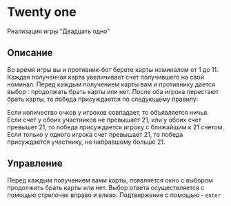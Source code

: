# Twenty one
Реализация игры "Двадцать одно"
## Описание
Во время игры вы и противник-бот берете карты номиналом от 1 до 11. Каждая полученная карта увеличивает счет получившего на свой номинал. Перед каждым получением карты вам и противнику дается выбор : продолжать брать карты или нет. 
После оба игрока перестают брать карты, то победа присуждается по следующему правилу:

Если количество очков у игроков совпадает, то объявляется ничья.
Если счет у обоих участников не превышает 21, или у обоих счет превышет 21, то победа присуждается игроку с ближайшим к 21 счетом. 
Если только у одного игрока счет превышает 21, то победа присуждается участнику, не набравшему больше 21.
## Управление
Перед каждым получением вами карты, появляется окно с выбором продолжить брать карты или нет. Выбор ответа осуществляется с помощью стрелочек вправо и влево. Подтвержение с помощью - `enter` 
